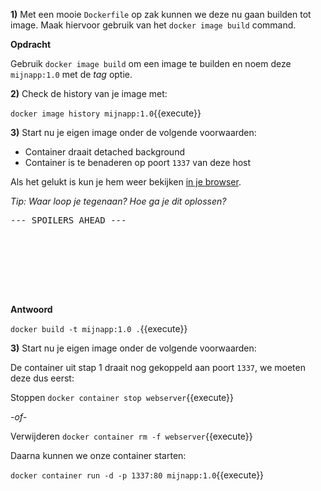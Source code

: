 **1)** Met een mooie `Dockerfile` op zak kunnen we deze nu gaan builden tot image. Maak hiervoor gebruik van het `docker image build` command.

**Opdracht**

Gebruik `docker image build` om een image te builden en noem deze `mijnapp:1.0` met de *tag* optie.

**2)** Check de history van je image met:

`docker image history mijnapp:1.0`{{execute}}

**3)** Start nu je eigen image onder de volgende voorwaarden:

* Container draait detached background
* Container is te benaderen op poort `1337` van deze host

Als het gelukt is kun je hem weer bekijken [in je browser](https://[[HOST_SUBDOMAIN]]-1337-[[KATACODA_HOST]].environments.katacoda.com/).

*Tip: Waar loop je tegenaan? Hoe ga je dit oplossen?*



<pre>
--- SPOILERS AHEAD ---
 






</pre>



**Antwoord**

`docker build -t mijnapp:1.0 .`{{execute}}

**3)** Start nu je eigen image onder de volgende voorwaarden:

De container uit stap 1 draait nog gekoppeld aan poort `1337`, we moeten deze dus eerst:

Stoppen `docker container stop webserver`{{execute}}

 *-of-*

Verwijderen `docker container rm -f webserver`{{execute}}

Daarna kunnen we onze container starten:

`docker container run -d -p 1337:80 mijnapp:1.0`{{execute}}